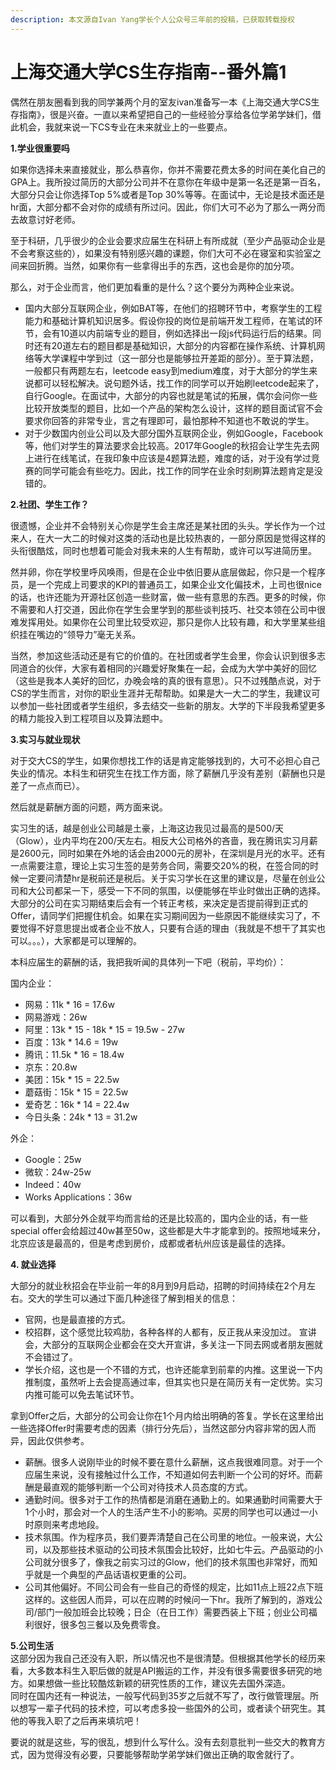 ```yaml
---
description: 本文源自Ivan Yang学长个人公众号三年前的投稿，已获取转载授权
---
```


# 上海交通大学CS生存指南--番外篇1

偶然在朋友圈看到我的同学兼两个月的室友ivan准备写一本《上海交通大学CS生存指南》，很是兴奋。一直以来希望把自己的一些经验分享给各位学弟学妹们，借此机会，我就来说一下CS专业在未来就业上的一些要点。  


  
**1.学业很重要吗**

如果你选择未来直接就业，那么恭喜你，你并不需要花费太多的时间在美化自己的GPA上。我所投过简历的大部分公司并不在意你在年级中是第一名还是第一百名，大部分只会让你选择Top 5%或者是Top 30%等等。在面试中，无论是技术面还是hr面，大部分都不会对你的成绩有所过问。因此，你们大可不必为了那么一两分而去故意讨好老师。

至于科研，几乎很少的企业会要求应届生在科研上有所成就（至少产品驱动企业是不会考察这些的），如果没有特别感兴趣的课题，你们大可不必在寝室和实验室之间来回折腾。当然，如果你有一些拿得出手的东西，这也会是你的加分项。

那么，对于企业而言，他们更加看重的是什么？这个要分为两种企业来说。

* 国内大部分互联网企业，例如BAT等，在他们的招聘环节中，考察学生的工程能力和基础计算机知识居多。假设你投的岗位是前端开发工程师，在笔试的环节，会有10道以内前端专业的题目，例如选择出一段js代码运行后的结果。同时还有20道左右的题目都是基础知识，大部分的内容都在操作系统、计算机网络等大学课程中学到过（这一部分也是能够拉开差距的部分）。至于算法题，一般都只有两题左右，leetcode easy到medium难度，对于大部分的学生来说都可以轻松解决。说句题外话，找工作的同学可以开始刷leetcode起来了，自行Google。在面试中，大部分的内容也就是笔试的拓展，偶尔会问你一些比较开放类型的题目，比如一个产品的架构怎么设计，这样的题目面试官不会要求你回答的非常专业，言之有理即可，最怕那种不知道也不敢说的学生。
* 对于少数国内创业公司以及大部分国外互联网企业，例如Google，Facebook等，他们对学生的算法要求会比较高。2017年Google的秋招会让学生先去网上进行在线笔试，在我印象中应该是4题算法题，难度的话，对于没有学过竞赛的同学可能会有些吃力。因此，找工作的同学在业余时刻刷算法题肯定是没错的。

**2.社团、学生工作？**

很遗憾，企业并不会特别关心你是学生会主席还是某社团的头头。学长作为一个过来人，在大一大二的时候对这类的活动也是比较热衷的，一部分原因是觉得这样的头衔很酷炫，同时也想着可能会对我未来的人生有帮助，或许可以写进简历里。

然并卵，你在学校里呼风唤雨，但是在企业中依旧要从底层做起，你只是一个程序员，是一个完成上司要求的KPI的普通员工，如果企业文化偏技术，上司也很nice的话，也许还能为开源社区创造一些财富，做一些有意思的东西。更多的时候，你不需要和人打交道，因此你在学生会里学到的那些谈判技巧、社交本领在公司中很难发挥用处。如果你在公司里比较受欢迎，那只是你人比较有趣，和大学里某些组织挂在嘴边的“领导力”毫无关系。

当然，参加这些活动还是有它的价值的。在社团或者学生会里，你会认识到很多志同道合的伙伴，大家有着相同的兴趣爱好聚集在一起，会成为大学中美好的回忆（这些是我本人美好的回忆，办晚会啥的真的很有意思）。只不过残酷点说，对于CS的学生而言，对你的职业生涯并无帮帮助。如果是大一大二的学生，我建议可以参加一些社团或者学生组织，多去结交一些新的朋友。大学的下半段我希望更多的精力能投入到工程项目以及算法题中。

**3.实习与就业现状**

对于交大CS的学生，如果你想找工作的话是肯定能够找到的，大可不必担心自己失业的情况。本科生和研究生在找工作方面，除了薪酬几乎没有差别（薪酬也只是差了一点点而已）。

然后就是薪酬方面的问题，两方面来说。

实习生的话，越是创业公司越是土豪，上海这边我见过最高的是500/天（Glow），业内平均在200/天左右。相反大公司格外的吝啬，我在腾讯实习月薪是2600元，同时如果在外地的话会由2000元的房补，在深圳是月光的水平。还有一点需要注意，理论上实习生签的是劳务合同，需要交20%的税，在签合同的时候一定要问清楚hr是税前还是税后。关于实习学长在这里的建议是，尽量在创业公司和大公司都呆一下，感受一下不同的氛围，以便能够在毕业时做出正确的选择。大部分的公司在实习期结束后会有一个转正考核，来决定是否提前得到正式的Offer，请同学们把握住机会。如果在实习期间因为一些原因不能继续实习了，不要觉得不好意思提出或者企业不放人，只要有合适的理由（我就是不想干了其实也可以。。。），大家都是可以理解的。

本科应届生的薪酬的话，我把我听闻的具体列一下吧（税前，平均价）：

国内企业：

* 网易：11k \* 16 = 17.6w
* 网易游戏：26w
* 阿里：13k \* 15 - 18k \* 15 = 19.5w - 27w
* 百度：13k \* 14.6 = 19w
* 腾讯：11.5k \* 16 = 18.4w 
* 京东：20.8w
* 美团：15k \* 15 = 22.5w
* 蘑菇街：15k \* 15 = 22.5w
* 爱奇艺：16k \* 14 = 22.4w
* 今日头条：24k \* 13 = 31.2w

外企：

* Google：25w
* 微软：24w-25w
* Indeed：40w
* Works Applications：36w

可以看到，大部分外企就平均而言给的还是比较高的，国内企业的话，有一些special offer会给超过40w甚至50w，这些都是大牛才能拿到的。按照地域来分，北京应该是最高的，但是考虑到房价，成都或者杭州应该是最佳的选择。

**4. 就业选择**

大部分的就业秋招会在毕业前一年的8月到9月启动，招聘的时间持续在2个月左右。交大的学生可以通过下面几种途径了解到相关的信息：

* 官网，也是最直接的方式。
* 校招群，这个感觉比较鸡肋，各种各样的人都有，反正我从来没加过。 宣讲会，大部分的互联网企业都会在交大开宣讲，多关注一下同去网或者朋友圈就不会错过了。
* 学长介绍，这也是一个不错的方式，也许还能拿到前辈的内推。这里说一下内推制度，虽然听上去会提高通过率，但其实也只是在简历关有一定优势。实习内推可能可以免去笔试环节。

拿到Offer之后，大部分的公司会让你在1个月内给出明确的答复。学长在这里给出一些选择Offer时需要考虑的因素（排行分先后），当然这部分内容非常的因人而异，因此仅供参考。

* 薪酬。很多人说刚毕业的时候不要在意什么薪酬，这点我很难同意。对于一个应届生来说，没有接触过什么工作，不知道如何去判断一个公司的好坏。而薪酬是最直观的能够判断一个公司对待技术人员态度的方式。
* 通勤时间。很多对于工作的热情都是消磨在通勤上的。如果通勤时间需要大于1个小时，那会对一个人的生活产生不小的影响。买房的同学也可以通过一小时原则来考虑地段。
* 技术氛围。作为程序员，我们要弄清楚自己在公司里的地位。一般来说，大公司，以及那些技术驱动的公司技术氛围会比较好，比如七牛云。产品驱动的小公司就分很多了，像我之前实习过的Glow，他们的技术氛围也非常好，而知乎就是一个典型的产品话语权更重的公司。
* 公司其他偏好。不同公司会有一些自己的奇怪的规定，比如11点上班22点下班这样的。这些因人而异，可以在应聘的时候问一下hr。我所了解到的，游戏公司/部门一般加班会比较晚；日企（在日工作）需要西装上下班；创业公司福利很好，很多包三餐以及免费零食。

**5.公司生活**  
这部分因为我自己还没有入职，所以情况也不是很清楚。但根据其他学长的经历来看，大多数本科生入职后做的就是API搬运的工作，并没有很多需要很多研究的地方。如果想做一些比较酷炫新颖的研究性质的工作，建议先去国外深造。  
同时在国内还有一种说法，一般写代码到35岁之后就不写了，改行做管理层。所以想写一辈子代码的技术控，可以考虑多投一些国外的公司，或者读个研究生。其他的等我入职了之后再来填坑吧！  
  
  
要说的就是这些，写的很乱，想到什么写什么。没有去刻意批判一些交大的教育方式，因为觉得没有必要，只要能够帮助学弟学妹们做出正确的取舍就行了。

